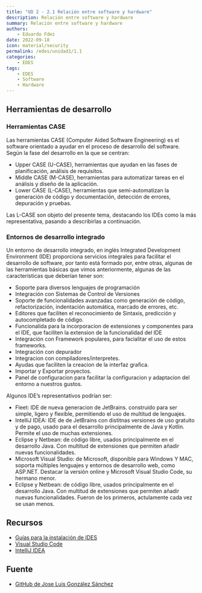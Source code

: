```yaml
---
title: "UD 2 - 2.1 Relación entre software y hardware"
description: Relación entre software y hardware
summary: Relación entre software y hardware
authors:
    - Eduardo Fdez
date: 2022-09-18
icon: material/security
permalink: /edes/unidad1/1.1
categories:
    - EDES
tags:
    - EDES
    - Software
    - Hardware
---
```

## Herramientas de desarrollo

### Herramientas CASE

Las herramientas CASE (Computer Aided Software Engineering) es el software orientado a ayudar en el proceso de desarrollo del software. Según la fase del desarrollo en la que se centran:

* Upper CASE (U-CASE), herramientas que ayudan en las fases de planificación, análisis de requisitos.
* Middle CASE (M-CASE), herramientas para automatizar tareas en el análisis y diseño de la aplicación.
* Lower CASE (L-CASE), herramientas que semi-automatizan la generación de código y documentación, detección de errores, depuración y pruebas.

Las L-CASE son objeto del presente tema, destacando los IDEs como la más representativa, pasando a describirlas a continuación.

### Entornos de desarrollo integrado

Un entorno de desarrollo integrado, en inglés Integrated Development Environment (IDE) proporciona servicios integrales para facilitar el desarrollo de software, por tanto está formado por, entre otras, algunas de las herramientas básicas que vimos anteriormente, algunas de las características que deberían tener son:

* Soporte para diversos lenguajes de programación
* Integración con Sistemas de Control de Versiones
* Soporte de funcionalidades avanzadas como generación de código, refactorización, indentación automática, marcado de errores, etc.
* Editores que faciliten el reconocimiento de Sintaxis, predicción y autocompletado de código.
* Funcionalida para la incorporacion de extensiones y componentes para el IDE, que faciliten la extension de la funcionalidad del IDE
* Integración con Framework populares, para facialitar el uso de estos frameworks.
* Integración con depurador
* Integracion con compiladores/interpretes.
* Ayudas que faciliten la creacion de la interfaz grafica.
* Importar y Exportar proyectos.
* Panel de configuracion para facilitar la configuracion y adaptacion del entorno a nuestros gustos.

Algunos IDE’s representativos podrían ser:

* Fleet: IDE de nueva generacion de JetBrains. construido para ser simple, ligero y flexible, permitiendo el uso de multitud de lenguajes.
* IntelliJ IDEA: IDE de de JetBrains con distitnas versiones de uso gratuito y de pago, usado para el desarrollo principalmente de Java y Kotlin. Permite el uso de muchas extensiones.
* Eclipse y Netbean: de código libre, usados principalmente en el desarrollo Java. Con multitud de extensiones que permiten añadir nuevas funcionalidades.
* Microsoft Visual Studio: de Microsoft, disponible para Windows Y MAC, soporta múltiples lenguajes y entornos de desarrollo web, como ASP.NET. Destacar la versión online y Microsoft Visual Studio Code, su hermano menor.
* Eclipse y Netbean: de código libre, usados principalmente en el desarrollo Java. Con multitud de extensiones que permiten añadir nuevas funcionalidades. Fueron de los primeros, actulamente cada vez se usan menos.

## Recursos

* [Guías para la instalación de IDES](./assets/IDE_Javier_Garcia.pdf)
* [Visual Studio Code](https://code.visualstudio.com/?wt.mc_id=vscom_downloads)
* [IntelliJ IDEA](https://www.jetbrains.com/idea/download)

## Fuente

* [GitHub de Jose Luis González Sánchez](https://github.com/joseluisgs/EntornosDesarrollo-02-2022-2023)
